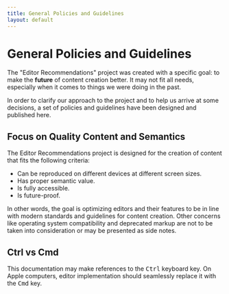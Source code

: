 ```yaml
---
title: General Policies and Guidelines
layout: default
---
```


<div class="page-header">
	<h1>General Policies and Guidelines</h1>
</div>

The "Editor Recommendations" project was created with a specific goal: to make the **future** of content creation
better. It may not fit all needs, especially when it comes to things we were doing in the past.

In order to clarify our approach to the project and to help us arrive at some decisions, a set of policies and guidelines have been
designed and published here.

## Focus on Quality Content and Semantics

The Editor Recommendations project is designed for the creation of content that fits the following criteria:

 * Can be reproduced on different devices at different screen sizes.
 * Has proper semantic value.
 * Is fully accessible.
 * Is future-proof.

In other words, the goal is optimizing editors and their features to be in line with modern standards and guidelines for
content creation. Other concerns like operating system compatibility and deprecated markup are not to be taken into consideration or may be presented as side notes.	

## Ctrl vs Cmd

This documentation may make references to the <kbd>Ctrl</kbd> keyboard key. On Apple computers, editor implementation
should seamlessly replace it with the <kbd>Cmd</kbd> key.
